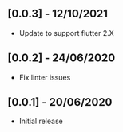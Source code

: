 ## [0.0.3] - 12/10/2021

* Update to support flutter 2.X
## [0.0.2] - 24/06/2020

* Fix linter issues

## [0.0.1] - 20/06/2020

* Initial release
